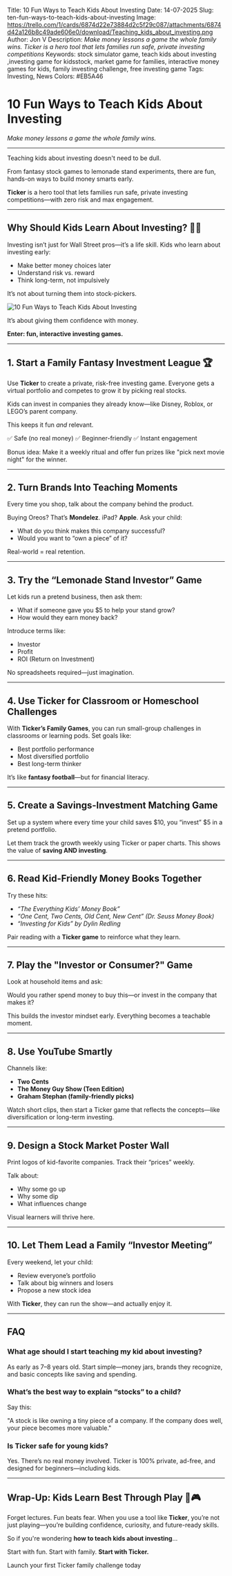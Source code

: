 Title: 10 Fun Ways to Teach Kids About Investing
Date: 14-07-2025
Slug: ten-fun-ways-to-teach-kids-about-investing
Image: https://trello.com/1/cards/6874d22e73884d2c5f29c087/attachments/6874d42a126b8c49ade606e0/download/Teaching_kids_about_investing.png
Author: Jon V
Description: _Make money lessons a game the whole family wins. Ticker is a hero tool that lets families run safe, private investing competitions_
Keywords: stock simulator game, teach kids about investing ,investing game for kidsstock, market game for families, interactive money games for kids, family investing challenge, free investing game
Tags: Investing, News
Colors: #EB5A46

# **10 Fun Ways to Teach Kids About Investing**

_Make money lessons a game the whole family wins._

---

Teaching kids about investing doesn't need to be dull.

From fantasy stock games to lemonade stand experiments, there are fun, hands-on ways to build money smarts early.

**Ticker** is a hero tool that lets families run safe, private investing competitions—with zero risk and max engagement.

---

## **Why Should Kids Learn About Investing? 🧒💡**

Investing isn’t just for Wall Street pros—it’s a life skill.
Kids who learn about investing early:

- Make better money choices later
- Understand risk vs. reward
- Think long-term, not impulsively

It’s not about turning them into stock-pickers.

![10 Fun Ways to Teach Kids About Investing](https://trello.com/1/cards/6874d22e73884d2c5f29c087/attachments/6874d42a126b8c49ade606e0/download/Teaching_kids_about_investing.png)

It’s about giving them confidence with money.

**Enter: fun, interactive investing games.**

---

## **1. Start a Family Fantasy Investment League 🏆**

Use **Ticker** to create a private, risk-free investing game.
Everyone gets a virtual portfolio and competes to grow it by picking real stocks.

Kids can invest in companies they already know—like Disney, Roblox, or LEGO’s parent company.

This keeps it fun _and_ relevant.

✅ Safe (no real money)
✅ Beginner-friendly
✅ Instant engagement

Bonus idea: Make it a weekly ritual and offer fun prizes like "pick next movie night" for the winner.

---

## **2. Turn Brands Into Teaching Moments**

Every time you shop, talk about the company behind the product.

Buying Oreos? That’s **Mondelez**. iPad? **Apple**.
Ask your child:

- What do you think makes this company successful?
- Would you want to “own a piece” of it?

Real-world = real retention.

---

## **3. Try the “Lemonade Stand Investor” Game**

Let kids run a pretend business, then ask them:

- What if someone gave you $5 to help your stand grow?
- How would they earn money back?

Introduce terms like:

- Investor
- Profit
- ROI (Return on Investment)

No spreadsheets required—just imagination.

---

## **4. Use Ticker for Classroom or Homeschool Challenges**

With **Ticker’s Family Games**, you can run small-group challenges in classrooms or learning pods.
Set goals like:

- Best portfolio performance
- Most diversified portfolio
- Best long-term thinker

It’s like **fantasy football**—but for financial literacy.

---

## **5. Create a Savings-Investment Matching Game**

Set up a system where every time your child saves $10, you “invest” $5 in a pretend portfolio.

Let them track the growth weekly using Ticker or paper charts.
This shows the value of **saving AND investing**.

---

## **6. Read Kid-Friendly Money Books Together**

Try these hits:

- _“The Everything Kids’ Money Book”_
- _“One Cent, Two Cents, Old Cent, New Cent” (Dr. Seuss Money Book)_
- _“Investing for Kids” by Dylin Redling_

Pair reading with a **Ticker game** to reinforce what they learn.

---

## **7. Play the "Investor or Consumer?" Game**

Look at household items and ask:

Would you rather spend money to buy this—or invest in the company that makes it?

This builds the investor mindset early. Everything becomes a teachable moment.

---

## **8. Use YouTube Smartly**

Channels like:

- **Two Cents**
- **The Money Guy Show (Teen Edition)**
- **Graham Stephan (family-friendly picks)**

Watch short clips, then start a Ticker game that reflects the concepts—like diversification or long-term investing.

---

## **9. Design a Stock Market Poster Wall**

Print logos of kid-favorite companies. Track their “prices” weekly.

Talk about:

- Why some go up
- Why some dip
- What influences change

Visual learners will thrive here.

---

## **10. Let Them Lead a Family “Investor Meeting”**

Every weekend, let your child:

- Review everyone’s portfolio
- Talk about big winners and losers
- Propose a new stock idea

With **Ticker**, they can run the show—and actually enjoy it.

---

## **FAQ**

### **What age should I start teaching my kid about investing?**

As early as 7–8 years old. Start simple—money jars, brands they recognize, and basic concepts like saving and spending.

### **What’s the best way to explain “stocks” to a child?**

Say this:

"A stock is like owning a tiny piece of a company. If the company does well, your piece becomes more valuable."

### **Is Ticker safe for young kids?**

Yes. There’s no real money involved. Ticker is 100% private, ad-free, and designed for beginners—including kids.

---

## **Wrap-Up: Kids Learn Best Through Play 🧠🎮**

Forget lectures. Fun beats fear.
When you use a tool like **Ticker**, you’re not just playing—you’re building confidence, curiosity, and future-ready skills.

So if you're wondering **how to teach kids about investing**…

Start with fun. Start with family. **Start with Ticker.**

Launch your first Ticker family challenge today